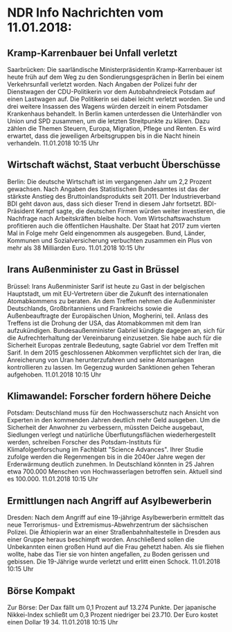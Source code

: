 # NDR Info Nachrichten vom 11.01.2018:


## Kramp-Karrenbauer bei Unfall verletzt
Saarbrücken: Die saarländische Ministerpräsidentin Kramp-Karrenbauer ist heute früh auf dem Weg zu den Sondierungsgesprächen in Berlin bei einem Verkehrsunfall verletzt worden. Nach Angaben der Polizei fuhr der Dienstwagen der CDU-Politikerin vor dem Autobahndreieck Potsdam auf einen Lastwagen auf. Die Politikerin sei dabei leicht verletzt worden. Sie und drei weitere Insassen des Wagens würden derzeit in einem Potsdamer Krankenhaus behandelt. In Berlin kamen unterdessen die Unterhändler von Union und SPD zusammen, um die letzten Streitpunkte zu klären. Dazu zählen die Themen Steuern, Europa, Migration, Pflege und Renten. Es wird erwartet, dass die jeweiligen Arbeitsgruppen bis in die Nacht hinein verhandeln. 11.01.2018 10:15 Uhr 

## Wirtschaft wächst, Staat verbucht Überschüsse
Berlin: Die deutsche Wirtschaft ist im vergangenen Jahr um 2,2 Prozent gewachsen. Nach Angaben des Statistischen Bundesamtes ist das der stärkste Anstieg des Bruttoinlandsprodukts seit 2011. Der Industrieverband BDI geht davon aus, dass sich dieser Trend in diesem Jahr fortsetzt. BDI-Präsident Kempf sagte, die deutschen Firmen würden weiter investieren, die Nachfrage nach Arbeitskräften bleibe hoch. Vom Wirtschaftswachstum profitieren auch die öffentlichen Haushalte. Der Staat hat 2017 zum vierten Mal in Folge mehr Geld eingenommen als ausgegeben. Bund, Länder, Kommunen und Sozialversicherung verbuchten zusammen ein Plus von mehr als 38 Milliarden Euro. 11.01.2018 10:15 Uhr 

## Irans Außenminister zu Gast in Brüssel
Brüssel:		Irans Außenminister Sarif ist heute zu Gast in der belgischen Hauptstadt, um mit EU-Vertretern über die Zukunft des internationalen Atomabkommens zu beraten. An dem Treffen nehmen die Außenminister Deutschlands, Großbritanniens und Frankreichs sowie die Außenbeauftragte der Europäischen Union, Mogherini, teil. Anlass des Treffens ist die Drohung der USA, das Atomabkommen mit dem Iran aufzukündigen. Bundesaußenminister Gabriel kündigte dagegen an, sich für die Aufrechterhaltung der Vereinbarung einzusetzen. Sie habe auch für die Sicherheit Europas zentrale Bedeutung, sagte Gabriel vor dem Treffen mit Sarif. In dem 2015 geschlossenen Abkommen verpflichtet sich der Iran, die Anreicherung von Uran herunterzufahren und seine Atomanlagen kontrollieren zu lassen. Im Gegenzug wurden Sanktionen gehen Teheran aufgehoben. 11.01.2018 10:15 Uhr 

## Klimawandel: Forscher fordern höhere Deiche
Potsdam: Deutschland muss für den Hochwasserschutz nach Ansicht von Experten in den kommenden Jahren deutlich mehr Geld ausgeben. Um die Sicherheit der Anwohner zu verbessern, müssten Deiche ausgebaut, Siedlungen verlegt und natürliche Überflutungsflächen wiederhergestellt werden, schreiben Forscher des Potsdam-Instituts für Klimafolgenforschung im Fachblatt "Science Advances". Ihrer Studie zufolge werden die Regenmengen bis in die 2040er Jahre wegen der Erderwärmung deutlich zunehmen. In Deutschland könnten in 25 Jahren etwa 700.000 Menschen von Hochwasserlagen betroffen sein. Aktuell sind es 100.000. 11.01.2018 10:15 Uhr 

## Ermittlungen nach Angriff auf Asylbewerberin
Dresden: Nach dem Angriff auf eine 19-jährige Asylbewerberin ermittelt das neue Terrorismus- und Extremismus-Abwehrzentrum der sächsischen Polizei. Die Äthiopierin war an einer Straßenbahnhaltestelle in Dresden aus einer Gruppe heraus beschimpft worden. Anschließend sollen die Unbekannten einen großen Hund auf die Frau gehetzt haben. Als sie fliehen wollte, habe das Tier sie von hinten angefallen, zu Boden gerissen und gebissen. Die 19-Jährige wurde verletzt und erlitt einen Schock. 11.01.2018 10:15 Uhr 

## Börse Kompakt
Zur Börse: Der Dax fällt um 0,1 Prozent auf 13.274 Punkte. Der japanische Nikkei-Index schließt um 0,3 Prozent niedriger bei 23.710. Der Euro kostet einen Dollar 19 34. 11.01.2018 10:15 Uhr 
